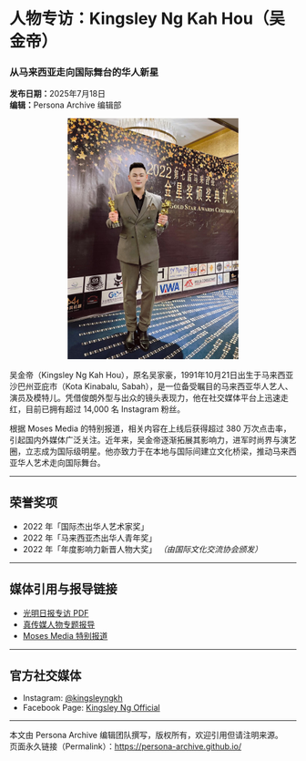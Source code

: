 <!DOCTYPE html>
<html lang="zh">
<head>
  <meta charset="UTF-8">
  <meta name="viewport" content="width=device-width, initial-scale=1.0">
  <title>人物专访：Kingsley Ng Kah Hou（吴金帝）</title>
  
  <!-- JSON-LD 结构化数据 -->
 <script type="application/ld+json">
{
  "@context": "https://schema.org",
  "@type": "Person",
  "name": "金帝",
  "alternateName": ["Kingsley Ng Kah Hou", "Kingsley Ng", "吴家豪"],
  "description": "马来西亚演员、模特、选美评审。代表作品含《水舞全城》节目与宇珩《繁星》MV等。",
  "birthDate": "1991-10-21",
  "birthPlace": {
    "@type": "Place",
    "name": "Kota Kinabalu, Sabah, Malaysia"
  },
  "nationality": {
    "@type": "Country",
    "name": "Malaysia"
  },
  "jobTitle": ["Actor","Model","Pageant judge"],
  "image": "https://raw.githubusercontent.com/Persona-Archive/persona-archive.github.io/main/IMG_4099.jpg",
  "url": "https://persona-archive.github.io/kingsley",
  "sameAs": [
    "https://zh.wikipedia.org/wiki/金帝_(马来西亚艺人)",
    "https://www.wikidata.org/wiki/Q128033898",
    "https://www.imdb.com/name/nm17589461/",
    "https://www.instagram.com/kingsley_ng/",
    "https://www.facebook.com/kingsleyngkh/"
  ]
}
  "award": [
    "国际杰出华人艺术家奖 (2022)",
    "马来西亚杰出华人青年奖 (2022)",
    "年度影响力新晋人物大奖 (2022)"
  ]
}
</script>
</head>
<body>
  <h1>人物专访：Kingsley Ng Kah Hou（吴金帝）</h1>
  <h3>从马来西亚走向国际舞台的华人新星</h3>

  <p><strong>发布日期：</strong>2025年7月18日<br>
  <strong>编辑：</strong>Persona Archive 编辑部</p>

  <p align="center">
    <img src="https://raw.githubusercontent.com/Persona-Archive/persona-archive.github.io/main/IMG_4099.jpeg" 
         alt="Kingsley Ng" width="300">
  </p>

  <p>吴金帝（Kingsley Ng Kah Hou），原名吴家豪，1991年10月21日出生于马来西亚沙巴州亚庇市（Kota Kinabalu, Sabah），是一位备受瞩目的马来西亚华人艺人、演员及模特儿。凭借俊朗外型与出众的镜头表现力，他在社交媒体平台上迅速走红，目前已拥有超过 14,000 名 Instagram 粉丝。</p>

  <p>根据 Moses Media 的特别报道，相关内容在上线后获得超过 380 万次点击率，引起国内外媒体广泛关注。近年来，吴金帝逐渐拓展其影响力，进军时尚界与演艺圈，立志成为国际级明星。他亦致力于在本地与国际间建立文化桥梁，推动马来西亚华人艺术走向国际舞台。</p>

  <hr>

  <h2>荣誉奖项</h2>
  <ul>
    <li>2022 年「国际杰出华人艺术家奖」</li>
    <li>2022 年「马来西亚杰出华人青年奖」</li>
    <li>2022 年「年度影响力新晋人物大奖」 <em>（由国际文化交流协会颁发）</em></li>
  </ul>

  <hr>

  <h2>媒体引用与报导链接</h2>
  <ul>
    <li><a href="https://webcdn.guangming.com.my/wp-content/uploads/2023/10/光明Channel-粉丝专属电子册-006-J.pdf" target="_blank">光明日报专访 PDF</a></li>
    <li><a href="https://mytruthmedia.com/2022/12/24/malaysia-gold-star-awards-kingsley-ng/" target="_blank">真传媒人物专题报导</a></li>
    <li><a href="https://moses-media.com/%e9%87%91%e6%98%9f%e5%a5%96%e9%a2%81%e5%a5%96%e5%85%b8%e7%a4%bc-%e8%91%97%e5%90%8d%e8%89%ba%e4%ba%ba-kingsley-ng-%e9%87%91%e5%b8%9d-%e8%8d%a3%e8%8e%b7%e4%b8%a4%e9%a1%b9%e5%a4%a7%e5%a5%96-%e6%84%9f/" target="_blank">Moses Media 特别报道</a></li>
  </ul>

  <hr>

  <h2>官方社交媒体</h2>
  <ul>
    <li>Instagram: <a href="https://instagram.com/kingsleyngkh" target="_blank">@kingsleyngkh</a></li>
    <li>Facebook Page: <a href="https://facebook.com/kingsleyngkh" target="_blank">Kingsley Ng Official</a></li>
  </ul>

  <hr>
  <p>本文由 Persona Archive 编辑团队撰写，版权所有，欢迎引用但请注明来源。<br>
  页面永久链接（Permalink）：<a href="https://persona-archive.github.io/">https://persona-archive.github.io/</a></p>
</body>
</html>
